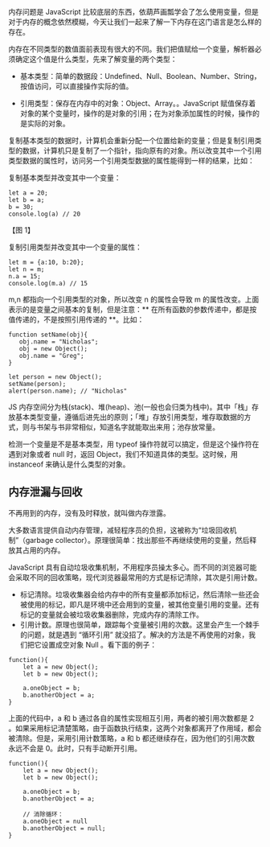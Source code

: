 内存问题是 JavaScript 比较底层的东西，依葫芦画瓢学会了怎么使用变量，但是对于内存的概念依然模糊，今天让我们一起来了解一下内存在这门语言是怎么样的存在。

内存在不同类型的数值面前表现有很大的不同。我们把值赋给一个变量，解析器必须确定这个值是什么类型，先来了解变量的两个类型：

- 基本类型：简单的数据段：Undefined、Null、Boolean、Number、String，按值访问，可以直接操作实际的值。

- 引用类型：保存在内存中的对象：Object、Array。。JavaScript 赋值保存着对象的某个变量时，操作的是对象的引用；在为对象添加属性的时候，操作的是实际的对象。

复制基本类型的数据时，计算机会重新分配一个位置给新的变量；但是复制引用类型的数据，计算机只是复制了一个指针，指向原有的对象。所以改变其中一个引用类型数据的属性时，访问另一个引用类型数据的属性能得到一样的结果，比如：

复制基本类型并改变其中一个变量：
```
let a = 20;
let b = a;
b = 30;
console.log(a) // 20
```

【图 1】

复制引用类型并改变其中一个变量的属性：
```
let m = {a:10, b:20};
let n = m;
n.a = 15;
console.log(m.a) // 15
```
m,n 都指向一个引用类型的对象，所以改变 n 的属性会导致 m 的属性改变。上面表示的是变量之间基本的复制，但是注意：** 在所有函数的参数传递中，都是按值传递的，不是按照引用传递的 **。比如：
```
function setName(obj){
   obj.name = "Nicholas";
   obj = new Object();
   obj.name = "Greg";
}

let person = new Object();
setName(person);
alert(person.name); // "Nicholas"
```

JS 内存空间分为栈(stack)、堆(heap)、池(一般也会归类为栈中)。其中「栈」存放基本类型变量，遵循后进先出的原则；「堆」存放引用类型，堆存取数据的方式，则与书架与书非常相似，知道名字就能取出来用；池存放常量。

检测一个变量是不是基本类型，用 typeof 操作符就可以搞定，但是这个操作符在遇到对象或者 null 时，返回 Object，我们不知道具体的类型。这时候，用 instanceof 来确认是什么类型的对象。

## 内存泄漏与回收

不再用到的内存，没有及时释放，就叫做内存泄露。

大多数语言提供自动内存管理，减轻程序员的负担，这被称为“垃圾回收机制”（garbage collector）。原理很简单：找出那些不再继续使用的变量，然后释放其占用的内存。

JavaScript 具有自动垃圾收集机制，不用程序员操太多心。而不同的浏览器可能会采取不同的回收策略，现代浏览器最常用的方式是标记清除，其次是引用计数。

- 标记清除。垃圾收集器会给内存中的所有变量都添加标记，然后清除一些还会被使用的标记，即凡是环境中还会用到的变量，被其他变量引用的变量。还有标记的变量就会被垃圾收集器删除，完成内存的清除工作。
- 引用计数。原理也很简单，跟踪每个变量被引用的次数。这里会产生一个棘手的问题，就是遇到 “循环引用” 就没招了。解决的方法是不再使用的对象，我们把它设置成空对象 Null 。看下面的例子：

```
function(){
    let a = new Object();
    let b = new Object();
    
    a.oneObject = b;
    b.anotherObject = a;
}

```

上面的代码中，a 和 b 通过各自的属性实现相互引用，两者的被引用次数都是 2 。如果采用标记清楚策略，由于函数执行结束，这两个对象都离开了作用域，都会被清除。但是，采用引用计数策略，a 和 b 都还继续存在，因为他们的引用次数永远不会是 0。此时，只有手动断开引用。

```
function(){
    let a = new Object();
    let b = new Object();
    
    a.oneObject = b;
    b.anotherObject = a;
    
    // 消除循环：
    a.oneObject = null
    b.anotherObject = null;
}

```